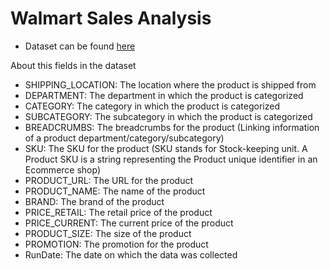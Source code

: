 # Walmart Sales Analysis

* Dataset can be found [here](https://www.kaggle.com/datasets/thedevastator/product-prices-and-sizes-from-walmart-grocery)

About this fields in the dataset

* SHIPPING_LOCATION: The location where the product is shipped from
* DEPARTMENT: The department in which the product is categorized
* CATEGORY: The category in which the product is categorized
* SUBCATEGORY: The subcategory in which the product is categorized
* BREADCRUMBS: The breadcrumbs for the product (Linking information of a product department/category/subcategory)
* SKU: The SKU for the product (SKU stands for Stock-keeping unit. A Product SKU is a string representing the Product unique identifier in an Ecommerce shop)
* PRODUCT_URL: The URL for the product
* PRODUCT_NAME: The name of the product
* BRAND: The brand of the product
* PRICE_RETAIL: The retail price of the product
* PRICE_CURRENT: The current price of the product
* PRODUCT_SIZE: The size of the product
* PROMOTION: The promotion for the product
* RunDate: The date on which the data was collected